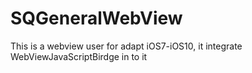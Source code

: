 # SQGeneralWebView
This is a webview user for adapt iOS7-iOS10, it integrate WebViewJavaScriptBirdge in to it
